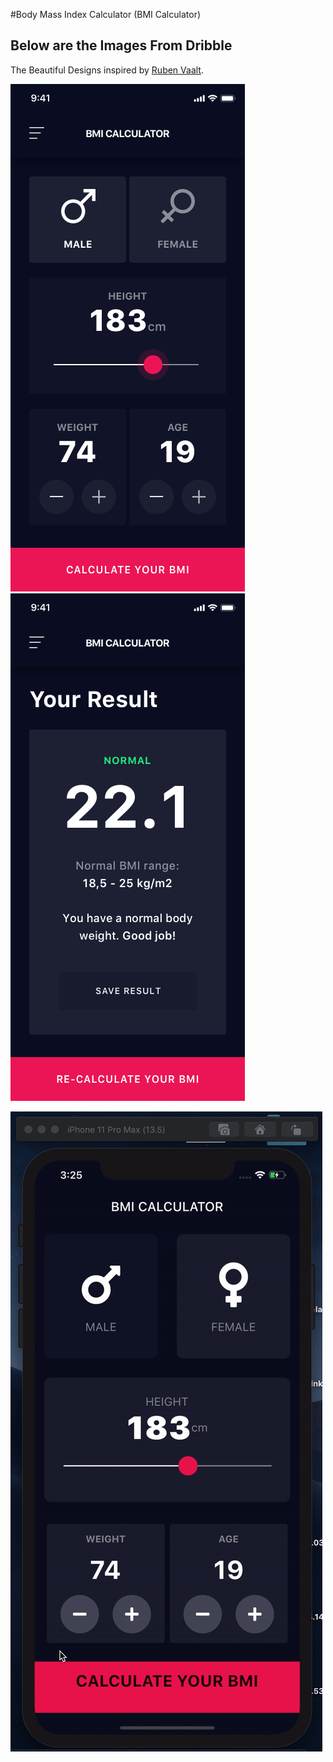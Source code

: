 #Body Mass Index Calculator (BMI Calculator)


## Below are the Images From Dribble

The Beautiful Designs  inspired by [Ruben Vaalt](https://dribbble.com/shots/4585382-Simple-BMI-Calculator).  

![Image1](https://github.com/Crownedprinz/Bmi-Calculator/blob/master/lib/images/dribbble_post.png)
![Image2](https://github.com/Crownedprinz/Bmi-Calculator/blob/master/lib/images/dribbble_post2.png)

![Finished App](https://github.com/Crownedprinz/Bmi-Calculator/blob/master/lib/images/bmi.gif)
